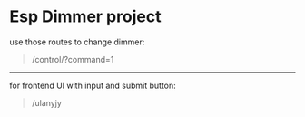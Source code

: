 # Esp Dimmer project

use those routes to change dimmer:

> /control/?command=1

----

for frontend UI with input and submit button:

> /ulanyjy
